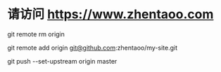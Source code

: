 # 请访问 https://www.zhentaoo.com

git remote rm origin

git remote add origin git@github.com:zhentaoo/my-site.git

git push --set-upstream origin master